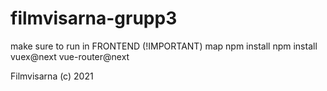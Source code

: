 # filmvisarna-grupp3

make sure to run in FRONTEND (!IMPORTANT) map
  npm install
  npm install vuex@next vue-router@next

Filmvisarna (c) 2021 
